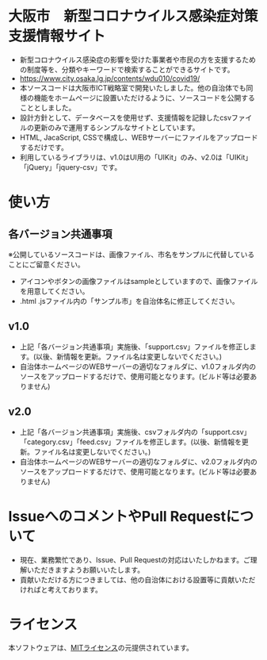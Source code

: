 # 大阪市　新型コロナウイルス感染症対策支援情報サイト

- 新型コロナウイルス感染症の影響を受けた事業者や市民の方を支援するための制度等を、分類やキーワードで検索することができるサイトです。
- https://www.city.osaka.lg.jp/contents/wdu010/covid19/
- 本ソースコードは大阪市ICT戦略室で開発いたしました。他の自治体でも同様の機能をホームページに設置いただけるように、ソースコードを公開することとしました。
- 設計方針として、データベースを使用せず、支援情報を記録したcsvファイルの更新のみで運用するシンプルなサイトとしています。
- HTML, JacaScript, CSSで構成し、WEBサーバーにファイルをアップロードするだけです。
- 利用しているライブラリは、v1.0はUI用の「UIKit」のみ、v2.0は「UIKit」「jQuery」「jquery-csv」です。

# 使い方
## 各バージョン共通事項
※公開しているソースコードは、画像ファイル、市名をサンプルに代替していることにご留意ください。
- アイコンやボタンの画像ファイルはsampleとしていますので、画像ファイルを用意してください。
- .html .jsファイル内の「サンプル市」を自治体名に修正してください。
## v1.0
- 上記「各バージョン共通事項」実施後、「support.csv」ファイルを修正します。(以後、新情報を更新。ファイル名は変更しないでください。)
- 自治体ホームページのWEBサーバーの適切なフォルダに、v1.0フォルダ内のソースをアップロードするだけで、使用可能となります。(ビルド等は必要ありません)
## v2.0
- 上記「各バージョン共通事項」実施後、csvフォルダ内の「support.csv」「category.csv」「feed.csv」ファイルを修正します。(以後、新情報を更新。ファイル名は変更しないでください。)
- 自治体ホームページのWEBサーバーの適切なフォルダに、v2.0フォルダ内のソースをアップロードするだけで、使用可能となります。(ビルド等は必要ありません)

# IssueへのコメントやPull Requestについて

- 現在、業務繁忙であり、Issue、Pull Requestの対応はいたしかねます。ご理解いただきますようお願いいたします。
- 貢献いただける方につきましては、他の自治体における設置等に貢献いただければと考えております。

# ライセンス
本ソフトウェアは、[MITライセンス](/LICENCE.txt)の元提供されています。
